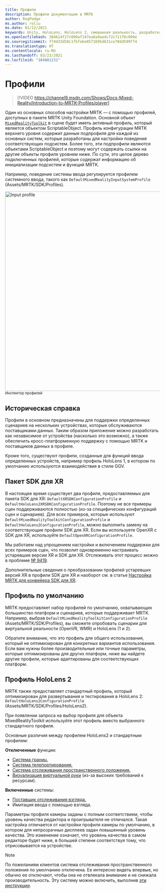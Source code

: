 ```yaml
---
title: Профили
description: Профили документации в MRTK
author: RogPodge
ms.author: roliu
ms.date: 01/12/2021
keywords: Unity, HoloLens, HoloLens 2, смешанная реальность, разработка, MRTK, профили
ms.openlocfilehash: 384614f27c099af197ea8a9aedc72c711f0c099e
ms.sourcegitcommit: f74d33d50c1fbfebe8571695d631ce78dd599f74
ms.translationtype: HT
ms.contentlocale: ru-RU
ms.lasthandoff: 03/23/2021
ms.locfileid: "104881231"
---
```

# <a name="profiles"></a>Профили

> [!VIDEO https://channel9.msdn.com/Shows/Docs-Mixed-Reality/Introduction-to-MRTK-Profiles/player]

Один из основных способов настройки MRTK — с помощью профилей, доступных в пакете MRTK Unity Foundation. Основной объект [`MixedRealityToolkit`](xref:Microsoft.MixedReality.Toolkit.MixedRealityToolkit) в сцене будет иметь активный профиль, который является объектом ScriptableObject. Профиль конфигурации MRTK верхнего уровня содержит данные подпрофиля для каждой из основных систем, которые разработаны для настройки поведения соответствующих подсистем. Более того, эти подпрофили являются объектами ScriptableObject и поэтому могут содержать ссылки на другие объекты профиля уровнем ниже. По сути, это целое дерево подключенных профилей, которые содержат информацию об инициализации подсистем и функций MRTK.

Например, поведение системы ввода регулируется профилем системного ввода, такого как `DefaultMixedRealityInputSystemProfile` (Assets/MRTK/SDK/Profiles).

<img src="../images/profiles/input_profile.png" width="650px" alt="Input profile" style="display:block;">
<sup>Инспектор профилей</sup>

## <a name="background"></a>Историческая справка

Профили в основном предназначены для поддержки определенных сценариев на нескольких устройствах, которые обслуживаются поставщиками данных. Таким образом приложение можно разработать как независимое от устройства (насколько это возможно), а также обеспечить кросс-платформенную поддержку с помощью MRTK и поставщиков данных в профиле.

Кроме того, существуют профили, созданные для функций ввода определенных устройств, например профиль HoloLens 1, в котором по умолчанию используются взаимодействия в стиле GGV.

## <a name="xr-sdk"></a>Пакет SDK для XR

В настоящее время существует два профиля, предоставляемых для пакета SDK для XR: `DefaultXRSDKConfigurationProfile` и `DefaultHoloLens2XRSDKConfigurationProfile`. Поэтому не все примеры сцен поддерживаются полностью (из-за специфических конфигураций сцен и сценариев). Для всех примеров, которые используют `DefaultMixedRealityToolkitConfigurationProfile` и `DefaultHoloLens2ConfigurationProfile`, _можно_ выполнить замену на соответствующие профили SDK для XR. Если вы используете OpenXR с SDK для XR, используйте `DefaultOpenXRConfigurationProfile`.

Мы работаем над упрощением настройки и включением поддержки для всех примеров сцен, что позволит одновременно настраивать устаревшие версии XR и SDK для XR. Отслеживать этот процесс можно в проблеме [№ 9419](https://github.com/microsoft/MixedRealityToolkit-Unity/issues/9419).

Дополнительные сведения о преобразовании профилей устаревших версий XR в профили SDK для XR и наоборот см. в статье [Настройка MRTK для конвейера SDK для XR](../../configuration/getting-started-with-mrtk-and-xrsdk.md#configuring-mrtk-for-the-xr-sdk-pipeline).

## <a name="default-profile"></a>Профиль по умолчанию

MRTK предоставляет набор профилей по умолчанию, охватывающих большинство платформ и сценариев, которые поддерживает MRTK. Например, выбрав `DefaultMixedRealityToolkitConfigurationProfile` (Assets/MRTK/SDK/Profiles), вы сможете опробовать сценарии для виртуальной реальности (OpenVR, WMR) и HoloLens (1 и 2).

Обратите внимание, что это профиль для общего использования, который не оптимизирован для конкретных вариантов использования. Если вам нужны более производительные или точные параметры, которые оптимизированы для других платформ, ниже вы найдете другие профили, которые адаптированы для соответствующих платформ.

## <a name="hololens-2-profile"></a>Профиль HoloLens 2

MRTK также предоставляет стандартный профиль, который оптимизирован для развертывания и тестирования в HoloLens 2: `DefaultHoloLens2ConfigurationProfile` (Assets/MRTK/SDK/Profiles/HoloLens2).

При появлении запроса на выбор профиля для объекта MixedRealityToolkit используйте этот профиль вместо выбранного стандартного профиля.

Основные различия между профилем HoloLens2 и стандартным профилем:

**Отключенные** функции:

- [Система границ.](../boundary/boundary-system-getting-started.md)
- [Система телепортирования.](../teleport-system/teleport-system.md)
- [Система отслеживания пространственного положения.](../spatial-awareness/spatial-awareness-getting-started.md)
- [Визуализация виртуальной руки](../input/hand-tracking.md) (из-за высоких требований к ресурсам).

**Включенные** системы:

- [Поставщик отслеживания взгляда.](../input/eye-tracking/eye-tracking-main.md)
- Имитация ввода с помощью взгляда.

Параметры профиля камеры заданы с полным соответствием, чтобы уровень качества редактора и проигрывателя не отличался. Такая настройка отличается от настройки профиля камеры по умолчанию, в котором для непрозрачных дисплеев задан повышенный уровень качества. Это изменение означает, что уровень качества в самом редакторе будет ниже, в большей степени соответствуя тому, что отрисовывается на устройстве.

> [!NOTE]
> По пожеланиям клиентов система отслеживания пространственного положения по умолчанию отключена. Ее интересно видеть впервые, но обычно ее отключают, чтобы она не отвлекала внимание и не снижала производительность. Эту систему можно включить, выполнив [эти инструкции](../spatial-awareness/spatial-awareness-getting-started.md).
